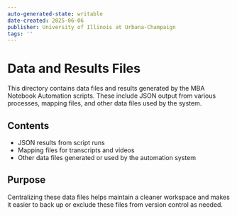 ```yaml
---
auto-generated-state: writable
date-created: 2025-06-06
publisher: University of Illinois at Urbana-Champaign
tags: ''
---
```


# Data and Results Files

This directory contains data files and results generated by the MBA Notebook Automation scripts. These include JSON output from various processes, mapping files, and other data files used by the system.

## Contents

- JSON results from script runs
- Mapping files for transcripts and videos
- Other data files generated or used by the automation system

## Purpose

Centralizing these data files helps maintain a cleaner workspace and makes it easier to back up or exclude these files from version control as needed.
